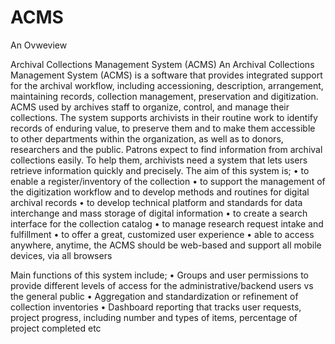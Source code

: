 # ACMS
An Ovweview

Archival Collections Management System (ACMS)
An Archival Collections Management System (ACMS) is a software that provides integrated support for the archival workflow, including accessioning, description, arrangement, maintaining records, collection management, preservation and digitization.
ACMS used by archives staff to organize, control, and manage their collections. The system supports archivists in their routine work to identify records of enduring value, to preserve them and to make them accessible to other departments within the organization, as well as to donors, researchers and the public.
Patrons expect to find information from archival collections easily. To help them, archivists need a system that lets users retrieve information quickly and precisely. The aim of this system is;
•	to enable a register/inventory of the collection
•	to support the management of the digitization workflow and to develop methods and routines for digital archival records
•	to develop technical platform and standards for data interchange and mass storage of digital information
•	to create a search interface for the collection catalog
•	to manage research request intake and fulfillment
•	to offer a great, customized user experience
•	able to access anywhere, anytime, the ACMS should be web-based and support all mobile devices, via all browsers

Main functions of this system include;
•	Groups and user permissions to provide different levels of access for the administrative/backend users vs the general public
•	Aggregation and standardization or refinement of collection inventories
•	Dashboard reporting that tracks user requests, project progress, including number and types of items, percentage of project completed etc
